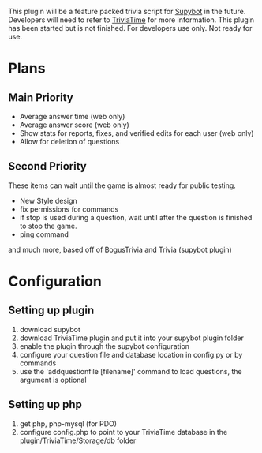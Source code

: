 This plugin will be a feature packed trivia script for [Supybot][] in the future. Developers will need to refer to [TriviaTime][] for more information.
This plugin has been started but is not finished. For developers use only. Not ready for use.

# Plans
## Main Priority

* Average answer time (web only)
* Average answer score (web only)
* Show stats for reports, fixes, and verified edits for each user (web only)
* Allow for deletion of questions

## Second Priority
These items can wait until the game is almost ready for public testing.
* New Style design
* fix permissions for commands
* if stop is used during a question, wait until after the question is finished to stop the game.
* ping command

and much more, based off of BogusTrivia and Trivia (supybot plugin)

  [TriviaTime]: http://trivialand.org/triviatime/
  [Supybot]: http://sourceforge.net/projects/supybot/
  [Concept]: http://trivialand.org/triviatime/concept/

# Configuration
## Setting up plugin
1. download supybot
2. download TriviaTime plugin and put it into your supybot plugin folder
3. enable the plugin through the supybot configuration
4. configure your question file and database location in config.py or by commands
5. use the 'addquestionfile [filename]' command to load questions, the argument is optional

## Setting up php
1. get php, php-mysql (for PDO)
2. configure config.php to point to your TriviaTime database in the plugin/TriviaTime/Storage/db folder

